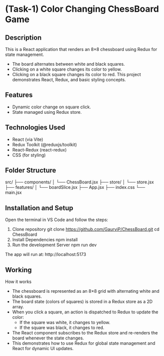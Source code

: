 # (Task-1) Color Changing ChessBoard Game

## Description
This is a React application that renders an 8×8 chessboard using Redux for state management.
- The board alternates between white and black squares.
- Clicking on a white square changes its color to yellow.
- Clicking on a black square changes its color to red.
This project demonstrates React, Redux, and basic styling concepts.

## Features
- Dynamic color change on square click.
- State managed using Redux store.

## Technologies Used
- React (via Vite)
- Redux Toolkit (@reduxjs/toolkit)
- React-Redux (react-redux)
- CSS (for styling)

## Folder Structure
src/
  ├── components/
  │     └── ChessBoard.jsx
  ├── store/
  │     └── store.jsx
  ├── features/
  │     └── boardSlice.jsx
  ├── App.jsx
  ├── index.css
  └── main.jsx

## Installation and Setup
Open the terminal in VS Code and follow the steps:
1. Clone repository
    git clone https://github.com/GaurviP/ChessBoard.git
    cd ChessBoard
2. Install Dependencies
    npm install
3. Run the development Server
    npm run dev

The app will run at: http://localhost:5173

## Working
How it works
- The chessboard is represented as an 8×8 grid with alternating white and black squares.
- The board state (colors of squares) is stored in a Redux store as a 2D array.
- When you click a square, an action is dispatched to Redux to update the color:
    - If the square was white, it changes to yellow.
    - If the square was black, it changes to red.
- The React component subscribes to the Redux store and re-renders the board whenever the state changes.
- This demonstrates how to use Redux for global state management and React for dynamic UI updates.


  